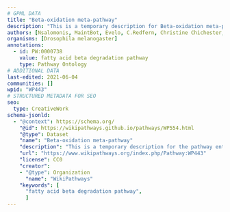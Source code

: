 ```yaml
---
# GPML DATA
title: "Beta-oxidation meta-pathway"
description: "This is a temporary description for Beta-oxidation meta-pathway"
authors: [Nsalomonis, MaintBot, Evelo, C.Redfern, Christine Chichester, Khanspers, Eweitz, Mkutmon]
organisms: [Drosophila melanogaster]
annotations:
  - id: PW:0000738
    value: fatty acid beta degradation pathway
    type: Pathway Ontology
# ADDITIONAL DATA
last-edited: 2021-06-04
communities: []
wpid: "WP443"
# STRUCTURED METADATA FOR SEO
seo:
  type: CreativeWork
schema-jsonld:
  - "@context": https://schema.org/
    "@id": https://wikipathways.github.io/pathways/WP554.html
    "@type": Dataset
    "name": "Beta-oxidation meta-pathway"
    "description": "This is a temporary description for the pathway entitled: Beta-oxidation meta-pathway"
    "url": "https://www.wikipathways.org/index.php/Pathway:WP443"
    "license": CC0
    "creator":
    - "@type": Organization
      "name": "WikiPathways"
    "keywords": [
      "fatty acid beta degradation pathway",
      ]
---
```


